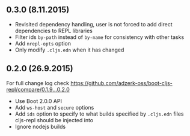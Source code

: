 ## 0.3.0 (8.11.2015)

- Revisited dependency handling, user is not forced to add direct dependencies
to REPL libraries
- Filter ids `by-path` instead of `by-name` for consistency with other tasks
- Add `nrepl-opts` option
- Only modify `.cljs.edn` when it has changed

## 0.2.0 (26.9.2015)

For full change log check https://github.com/adzerk-oss/boot-cljs-repl/compare/0.1.9...0.2.0

- Use Boot 2.0.0 API
- Add `ws-host` and `secure` options
- Add `ids` option to specify to what builds specified by `.cljs.edn` files
cljs-repl should be injected into
- Ignore nodejs builds
